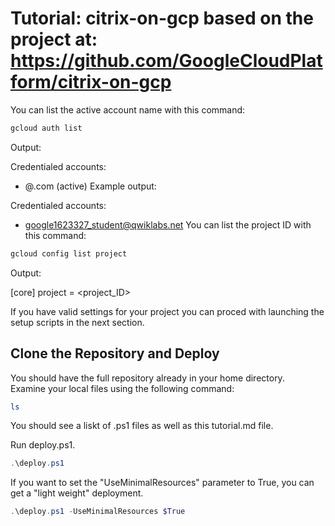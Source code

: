# Tutorial: citrix-on-gcp based on the project at: https://github.com/GoogleCloudPlatform/citrix-on-gcp #

You can list the active account name with this command:

```bash
gcloud auth list
```
Output:

Credentialed accounts:
 - <myaccount>@<mydomain>.com (active)
Example output:

Credentialed accounts:
 - google1623327_student@qwiklabs.net
You can list the project ID with this command:
```bash
gcloud config list project
```
Output:

[core]
project = <project_ID>

If you have valid settings for your project you can proced with launching the setup scripts in the next section.

## Clone the Repository and Deploy ##

You should have the full repository already in your home directory.  
Examine your local files using the following command:
```bash
ls
```
You should see a liskt of .ps1 files as well as this tutorial.md file.

Run deploy.ps1.
```powershell
.\deploy.ps1
```

If you want to set the "UseMinimalResources" parameter to True, you can get a  "light weight" deployment.
```powershell
.\deploy.ps1 -UseMinimalResources $True
```